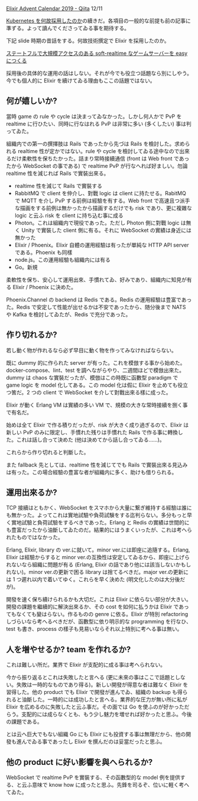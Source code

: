 <!--
{"id":"26006613480861575","title":"Elixir を何故採用したのか","categories":["Programming","Elixir"],"draft":"no"}
-->

[Elixir Advent Calendar 2019 - Qiita](https://qiita.com/advent-calendar/2019/elixir) 12/11

[Kubernetes を何故採用したのか](https://c4se.hatenablog.com/entry/2019/12/12/031444)の續きだ。各項目の一般的な前提も前の記事に準ずる。よって讀んでくださってゐる事を期待する。

下記 slide 時期の昔話をする。何故技術撰定で Elixir を採用したのか。

<script async class="speakerdeck-embed" data-id="78d6aaeac6ec425c9f23a169414e5cac" data-ratio="1.77777777777778" src="//speakerdeck.com/assets/embed.js"></script>

[ステートフルで大規模アクセスのある soft-realtime なゲームサーバーを easy につくる](https://speakerdeck.com/ne_sachirou/sutetohurudeda-gui-mo-akusesufalsearusoft-realtimenagemusabawoeasynitukuru)

採用後の具体的な運用の話はしない。それが今でも役立つ話題なら別にしやう。今でも個人的に Elixir を續けてゐる理由もここの話題ではない。

## 何が嬉しいか?

當時 game の rule や cycle は決まってゐなかった。しかし何人かで PvP を realtime に行ひたい、同時に行なはれる PvP は非常に多い (多くしたい) 事は判ってゐた。

組織内での第一の撰擇肢は Rails であったから先づは Rails を檢討した。求められる realtime 性が定かではない。rule や cycle を檢討してゐる途中なので出來るだけ柔軟性を保ちたかった。詰まり常時接續通信 (front は Web front であったから WebSocket の事である) で realtime PvP が行なへれば好ましい。勿論 realtime 性を減じれば Rails で實裝出來る。

- realtime 性を減じて Rails で實裝する
- RabbitMQ で client を仲介し、對戰 logic は client に持たせる。RabitMQ で MQTT を介し PvP する前例は經驗を有する。Web front で高速且つ派手な描画をする前例は無かったから描画するだけでも risk であり、更に複雜な logic と云ふ risk を client に持ち込む事に成る
- Photon。これは組織内で現役であった。ただし Photon 側に對戰 logic は無く Unity で實裝した client 側に有る。それに WebSocket の實績は身近には無かった
- Elixir / Phoenix。Elixir 自體の運用經驗は有ったが單純な HTTP API server である。Phoenix も同樣
- node.js。この運用經驗も組織内には有る
- Go。新規

柔軟性を保ち、安心して運用出來、手慣れてゐ、好みであり、組織内に知見が有る Elixir / Phoenix に決めた。

Phoenix.Channel の backend は Redis である。Redis の運用經驗は豊富であった。Redis で安定して性能が出せるかは不安であったから、随分後まで NATS や Kafka を檢討してゐたが、Redis で充分であった。

## 作り切れるか?

若し動く物が作れるなら必ず早目に動く物を作ってみなければならない。

既に dummy 的に作られた server が有った。これを模倣する事から始めた。docker-compose、lint、test を調へながらやり、二週間ほどで模倣出來た。dummy は chaos な實裝だったが、模倣はこの時既に函數型 paradigm で game logic を model 化してある。この model 化は假に Elixir を止めても役立つ筈だ。2 つの client で WebSocket を介して對戰出來る樣に成った。

Elixir が動く Erlang VM は實績の多い VM で、規模の大きな常時接續を捌く事で有名だ。

始めは全て Elixir で作る積りだったが、risk が大きく成り過ぎるので、Elixir は新しい PvP のみに限定し、手慣れた残りは手慣れた Rails で作る事に轉換した。これは話し合って決めた (他は決めてから話し合ってゐる……)。

これらから作り切れると判斷した。

また fallback 先としては、realtime 性を減じてでも Rails で實裝出來る見込みは有った。この場合經驗の豊富な者が組織内に多く、助けも借りられる。

## 運用出來るか?

TCP 接續はともかく、WebSocket をスマホから大量に繋ぎ維持する經驗は誰にも無かった。よってこれは實地試驗や負荷試験をする迄判らない。多分もっと早く實地試驗と負荷試驗をするべきであった。Erlang と Redis の實績は世間的にも豊富だったから油斷してゐたのだ。結果的にはうまくいったが、これは考へられたものではなかった。

Erlang, Elixir, library の ver.に就いて。minor ver.には即座に追隨する。Erlang, Elixir は經驗からすると minor ver.の互換性は安定してゐるから、即座に上げられないなら組織に問題が有る (Erlang, Elixir の話であり他には該当しないかもしれない)。minor ver.の更新で困る library は捨てるべきだ。major ver.の更新には 1 つ遲れ以内で着いてゆく。これらを早く決めた (明文化したのは大分後だが)。

開發を速く保ち續けられるかも大切だ。これは Elixir に依らない部分が大きい。開發の課題を繼續的に解決出來るか、その cost を如何に払うかは Elixir であってもなくても變はらない。作るものの genre に依る。Elixir が特別 refactoring しづらいなら考へるべきだが、函數型に依り明示的な programming を行なひ、test も書き、process の樣子も見易いならそれ以上特別に考へる事は無い。

## 人を増やせるか? team を作れるか?

これは難しい所だ。業界で Elixir が支配的に成る事は考へられない。

今から振り返るとこれは失敗したと言へる (更に未來の事はここで話題としない。失敗は一時的なものであり得る)。新しい開發が得意な者は難なく Elixir を習得した。他の product でも Elixir で開發が進んでゐ、組織の backup も得られると油斷した。一時的には成功したと言へる。業界的な圧力が無い所に私が Elixir を広めるのに失敗したと云ふ事だ。その面では Go を使ふのが好かっただらう。支配的には成らなくとも、もう少し魅力を増せれば好かったと思ふ。今後の課題である。

とは云へ巨大でもない組織 Go にも Elixir にも投資する事は無理だから、他の開發も進んでゐる事であったし Elixir を撰んだのは妥當だったと思ふ。

## 他の product に好い影響を與へられるか?

WebSocket で realtime PvP を實裝する、その函數型的な model 例を提供する、と云ふ意味で know how に成ったと思ふ。先鋒を司るぞ、位いに軽く考へてゐた。
